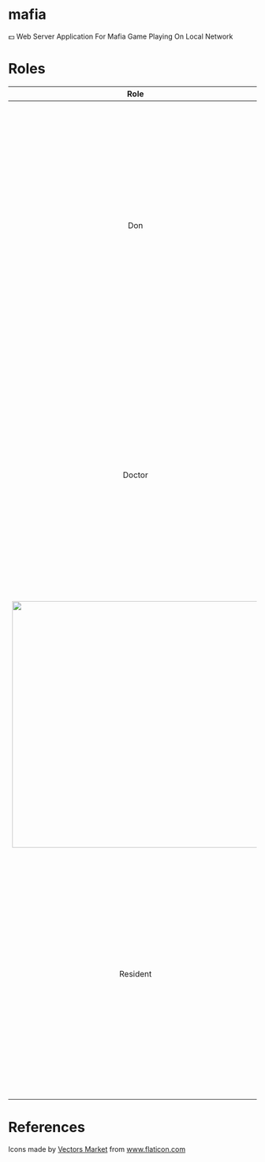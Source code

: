 # mafia
:dollar: Web Server Application For Mafia Game Playing On Local Network

# Roles
| Role            | image(s)                                                                                                                                |
| :-------------: |:----------------------------------------------------------------------------------------------------------------------------:           |
|      Don        | <img width="500" height="500" src="https://raw.githubusercontent.com/sadrasabouri/mafia/master/static/images/roles/Don.png">            |
|     Doctor      | <img width="500" height="500" src="https://raw.githubusercontent.com/sadrasabouri/mafia/master/static/images/roles/Doctor_1.png">
                    <img width="500" height="500" src="https://raw.githubusercontent.com/sadrasabouri/mafia/master/static/images/roles/Doctor_2.png">       |
|     Resident    | <img width="500" height="500" src="https://raw.githubusercontent.com/sadrasabouri/mafia/master/static/images/roles/Resident_1.png">     |

# References
Icons made by <a href="https://www.flaticon.com/authors/vectors-market" title="Vectors Market">Vectors Market</a> from <a href="https://www.flaticon.com/" title="Flaticon"> www.flaticon.com</a>